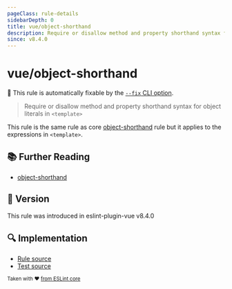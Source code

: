 ```yaml
---
pageClass: rule-details
sidebarDepth: 0
title: vue/object-shorthand
description: Require or disallow method and property shorthand syntax for object literals in `<template>`
since: v8.4.0
---
```

# vue/object-shorthand

🔧 This rule is automatically fixable by the [`--fix` CLI option](https://eslint.org/docs/latest/user-guide/command-line-interface#--fix).

<!-- end auto-generated rule header -->

> Require or disallow method and property shorthand syntax for object literals in `<template>`

This rule is the same rule as core [object-shorthand] rule but it applies to the expressions in `<template>`.

## :books: Further Reading

- [object-shorthand]

[object-shorthand]: https://eslint.org/docs/rules/object-shorthand

## :rocket: Version

This rule was introduced in eslint-plugin-vue v8.4.0

## :mag: Implementation

- [Rule source](https://github.com/vuejs/eslint-plugin-vue/blob/master/lib/rules/object-shorthand.js)
- [Test source](https://github.com/vuejs/eslint-plugin-vue/blob/master/tests/lib/rules/object-shorthand.js)

<sup>Taken with ❤️ [from ESLint core](https://eslint.org/docs/rules/object-shorthand)</sup>
